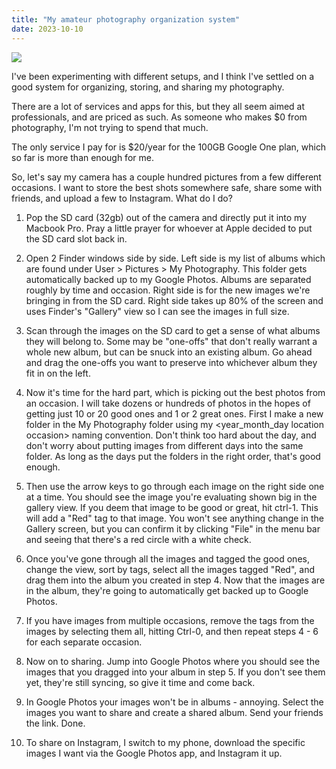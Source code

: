 ```yaml
---
title: "My amateur photography organization system"
date: 2023-10-10
---
```


![](/images/my_amateur_photography_system.JPG)

I've been experimenting with different setups, and I think I've settled on a good system for organizing, storing, and sharing my photography. 

There are a lot of services and apps for this, but they all seem aimed at professionals, and are priced as such. As someone who makes $0 from photography, I'm not trying to spend that much.

The only service I pay for is $20/year for the 100GB Google One plan, which so far is more than enough for me. 

So, let's say my camera has a couple hundred pictures from a few different occasions. I want to store the best shots somewhere safe, share some with friends, and upload a few to Instagram. What do I do?

1. Pop the SD card (32gb) out of the camera and directly put it into my Macbook Pro. Pray a little prayer for whoever at Apple decided to put the SD card slot back in.

2. Open 2 Finder windows side by side. Left side is my list of albums which are found under User > Pictures > My Photography. This folder gets automatically backed up to my Google Photos. Albums are separated roughly by time and occasion. Right side is for the new images we're bringing in from the SD card. Right side takes up 80% of the screen and uses Finder's "Gallery" view so I can see the images in full size.

3. Scan through the images on the SD card to get a sense of what albums they will belong to. Some may be "one-offs" that don't really warrant a whole new album, but can be snuck into an existing album. Go ahead and drag the one-offs you want to preserve into whichever album they fit in on the left.

4. Now it's time for the hard part, which is picking out the best photos from an occasion. I will take dozens or hundreds of photos in the hopes of getting just 10 or 20 good ones and 1 or 2 great ones. First I make a new folder in the My Photography folder using my <year_month_day location occasion> naming convention. Don't think too hard about the day, and don't worry about putting images from different days into the same folder. As long as the days put the folders in the right order, that's good enough.

5. Then use the arrow keys to go through each image on the right side one at a time. You should see the image you're evaluating shown big in the gallery view. If you deem that image to be good or great, hit ctrl-1. This will add a "Red" tag to that image. You won't see anything change in the Gallery screen, but you can confirm it by clicking "File" in the menu bar and seeing that there's a red circle with a white check.

6. Once you've gone through all the images and tagged the good ones, change the view, sort by tags, select all the images tagged "Red", and drag them into the album you created in step 4. Now that the images are in the album, they're going to automatically get backed up to Google Photos.

7. If you have images from multiple occasions, remove the tags from the images by selecting them all, hitting Ctrl-0, and then repeat steps 4 - 6 for each separate occasion.

8. Now on to sharing. Jump into Google Photos where you should see the images that you dragged into your album in step 5. If you don't see them yet, they're still syncing, so give it time and come back.

9. In Google Photos your images won't be in albums - annoying. Select the images you want to share and create a shared album. Send your friends the link. Done.

10. To share on Instagram, I switch to my phone, download the specific images I want via the Google Photos app, and Instagram it up.
